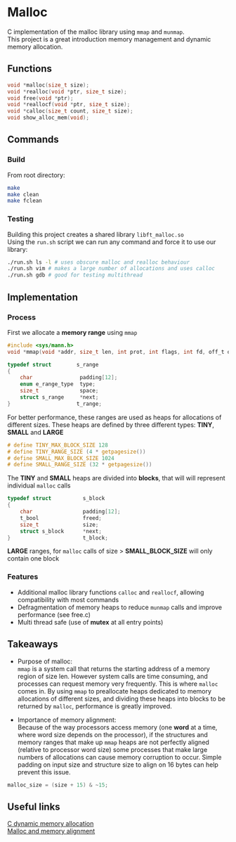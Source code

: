 # Malloc
C implementation of the malloc library using ```mmap``` and ```munmap```.  
This project is a great introduction memory management and dynamic memory allocation.

## Functions
```c
void *malloc(size_t size);
void *realloc(void *ptr, size_t size);
void free(void *ptr);
void *reallocf(void *ptr, size_t size);
void *calloc(size_t count, size_t size);
void show_alloc_mem(void);
```

## Commands
### Build
From root directory:
```bash
make
make clean
make fclean
```
### Testing
Building this project creates a shared library ```libft_malloc.so```  
Using the ```run.sh``` script we can run any command and force it to use our library:
```bash
./run.sh ls -l # uses obscure malloc and realloc behaviour
./run.sh vim # makes a large number of allocations and uses calloc
./run.sh gdb # good for testing multithread
```
## Implementation
### Process
First we allocate a **memory range** using ```mmap```
```c
#include <sys/mann.h>
void *mmap(void *addr, size_t len, int prot, int flags, int fd, off_t offset);
```
```c
typedef struct        s_range
{
	char               padding[12];
	enum e_range_type  type;
	size_t             space;
	struct s_range     *next;
}                     t_range;
```
For better performance, these ranges are used as heaps for allocations of different sizes. These heaps are defined by three different types: **TINY**, **SMALL** and **LARGE**
```c
# define TINY_MAX_BLOCK_SIZE 128
# define TINY_RANGE_SIZE (4 * getpagesize())
# define SMALL_MAX_BLOCK_SIZE 1024
# define SMALL_RANGE_SIZE (32 * getpagesize())
```
The **TINY** and **SMALL** heaps are divided into **blocks**, that will will represent individual ```malloc``` calls
```c
typedef struct			s_block
{
	char				padding[12];
	t_bool				freed;
	size_t				size;
	struct s_block		*next;
}						t_block;
```
**LARGE** ranges, for ```malloc``` calls of size > **SMALL_BLOCK_SIZE** will only contain one block

### Features
- Additional malloc library functions  ```calloc``` and ```reallocf```, allowing compatibility with most commands
- Defragmentation of memory heaps to reduce ```munmap``` calls and improve performance (see free.c)
- Multi thread safe (use of **mutex** at all entry points)

## Takeaways
- Purpose of malloc:  
```mmap``` is a system call that returns the starting address of a memory region of size len. However system calls are time consuming, and processes can request memory very frequently. This is where ```malloc``` comes in. By using ```mmap``` to preallocate heaps dedicated to memory allocations of different sizes, and dividing these heaps into blocks to be returned by ```malloc```, performance is greatly improved.

- Importance of memory alignment:  
Because of the way processors access memory (one **word** at a time, where word size depends on the processor), if the structures and memory ranges that make up ```mmap``` heaps are not perfectly aligned (relative to processor word size) some processes that make large numbers of allocations can cause memory corruption to occur.
Simple padding on input size and structure size to align on 16 bytes can help prevent this issue.
```c
malloc_size = (size + 15) & ~15;
```

## Useful links
[C dynamic memory allocation](https://en.wikipedia.org/wiki/C_dynamic_memory_allocation)  
[Malloc and memory alignment](https://stackoverflow.com/questions/8575822/which-guarantees-does-malloc-make-about-memory-alignment#8575954)
